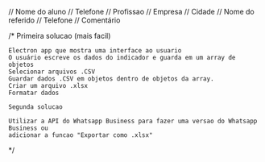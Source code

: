 // Nome do aluno
// Telefone
// Profissao
// Empresa
// Cidade 
// Nome do referido
// Telefone
// Comentário

/* 
    Primeira solucao (mais facil)
    
    Electron app que mostra uma interface ao usuario
    O usuário escreve os dados do indicador e guarda em um array de objetos
    Selecionar arquivos .CSV
    Guardar dados .CSV em objetos dentro de objetos da array.
    Criar um arquivo .xlsx
    Formatar dados
    
    Segunda solucao
    
    Utilizar a API do Whatsapp Business para fazer uma versao do Whatsapp Business ou
    adicionar a funcao "Exportar como .xlsx"
*/

